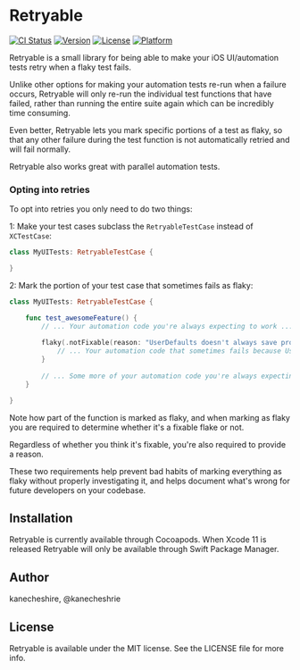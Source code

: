 # Retryable

[![CI Status](https://img.shields.io/travis/kanecheshire/Retryable.svg?style=flat)](https://travis-ci.org/kanecheshire/Retryable)
[![Version](https://img.shields.io/cocoapods/v/Retryable.svg?style=flat)](https://cocoapods.org/pods/Retryable)
[![License](https://img.shields.io/cocoapods/l/Retryable.svg?style=flat)](https://cocoapods.org/pods/Retryable)
[![Platform](https://img.shields.io/cocoapods/p/Retryable.svg?style=flat)](https://cocoapods.org/pods/Retryable)

Retryable is a small library for being able to make your iOS UI/automation tests retry when a flaky test fails.

Unlike other options for making your automation tests re-run when a failure occurs, Retryable will only re-run the individual test functions that have failed, rather than running the entire suite again which can be incredibly time consuming.

Even better, Retryable lets you mark specific portions of a test as flaky, so that any other failure during the test function is not automatically retried and will fail normally.

Retryable also works great with parallel automation tests.

### Opting into retries

To opt into retries you only need to do two things:

1: Make your test cases subclass the `RetryableTestCase` instead of `XCTestCase`:

```swift
class MyUITests: RetryableTestCase {

}
```
2: Mark the portion of your test case that sometimes fails as flaky:

```swift
class MyUITests: RetryableTestCase {

    func test_awesomeFeature() {
        // ... Your automation code you're always expecting to work ...
        
        flaky(.notFixable(reason: "UserDefaults doesn't always save properly on the iOS 11 simulator")) {
            // ... Your automation code that sometimes fails because UserDefaults is unreliable
        }
        
        // ... Some more of your automation code you're always expecting to work ...
    }

}
```

Note how part of the function is marked as flaky, and when marking as flaky you are required to determine whether it's a fixable flake or not. 

Regardless of whether you think it's fixable, you're also required to provide a reason. 

These two requirements help prevent bad habits of marking everything as flaky without properly investigating it, and helps document what's wrong for future developers on your codebase.

## Installation

Retryable is currently available through Cocoapods. When Xcode 11 is released Retryable will only be available through Swift Package Manager.

## Author

kanecheshire, @kanecheshrie

## License

Retryable is available under the MIT license. See the LICENSE file for more info.
